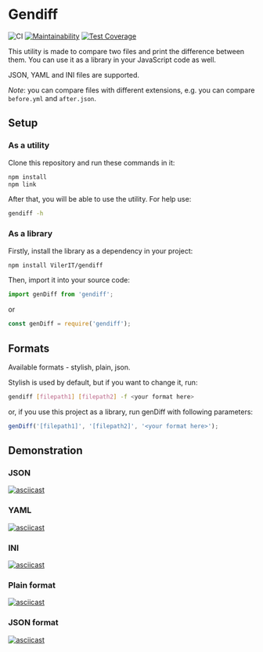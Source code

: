 # Gendiff
![CI](https://github.com/VilerIT/gendiff/workflows/CI/badge.svg)
[![Maintainability](https://api.codeclimate.com/v1/badges/75a463c491132806ea5f/maintainability)](https://codeclimate.com/github/VilerIT/gendiff/maintainability)
[![Test Coverage](https://api.codeclimate.com/v1/badges/75a463c491132806ea5f/test_coverage)](https://codeclimate.com/github/VilerIT/gendiff/test_coverage)

This utility is made to compare two files and print the difference between them. You can use it as a library in your JavaScript code as well.

JSON, YAML and INI files are supported.

*Note*: you can compare files with different extensions, e.g. you can compare ``before.yml`` and ``after.json``.

## Setup

### As a utility

Clone this repository and run these commands in it:

```sh
npm install
npm link
```

After that, you will be able to use the utility. For help use:

```sh
gendiff -h
```
### As a library

Firstly, install the library as a dependency in your project:

```sh
npm install VilerIT/gendiff
```

Then, import it into your source code:

```js
import genDiff from 'gendiff';
```

or

```js
const genDiff = require('gendiff');
```

## Formats

Available formats - stylish, plain, json.

Stylish is used by default, but if you want to change it, run:

```sh
gendiff [filepath1] [filepath2] -f <your format here>
```

or, if you use this project as a library, run genDiff with following parameters:

```js
genDiff('[filepath1]', '[filepath2]', '<your format here>');
```

## Demonstration

### JSON

[![asciicast](https://asciinema.org/a/bcqipB5pnps8DkZCTtJV83mMw.svg)](https://asciinema.org/a/bcqipB5pnps8DkZCTtJV83mMw)

### YAML

[![asciicast](https://asciinema.org/a/uMnQ0sEOB229PAkzSJrQ1R92A.svg)](https://asciinema.org/a/uMnQ0sEOB229PAkzSJrQ1R92A)

### INI

[![asciicast](https://asciinema.org/a/Lw7cjsDobkIPOU7OAnMYkQGid.svg)](https://asciinema.org/a/Lw7cjsDobkIPOU7OAnMYkQGid)

### Plain format

[![asciicast](https://asciinema.org/a/qRTAD5gfZuBxF2b6kkQVkEC9Q.svg)](https://asciinema.org/a/qRTAD5gfZuBxF2b6kkQVkEC9Q)

### JSON format

[![asciicast](https://asciinema.org/a/Ohj5UsBSXEIFuUpUxrpiLnTh5.svg)](https://asciinema.org/a/Ohj5UsBSXEIFuUpUxrpiLnTh5)
